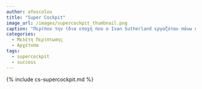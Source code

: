 ```yaml
---
author: afoscolou
title: "Super Cockpit"
image_url: /images/supercockpit_thumbnail.png
caption: "Περίπου την ίδια εποχή που ο Ivan Sutherland εργαζόταν πάνω στο έργο του "Δαμόκλειος σπάθη", ένας μηχανικός του Αμερικανικού στρατού ονόματι Thomas Furness ήταν απασχολημένος με την ανάπτυξη ενός φιλόδοξου έργου προσομοίωσης πτήσης, το οποίο τελικά εξελίχθηκε στο "Super Cockpit"."
categories:
  - Μελέτη Περίπτωσης
  - Αρχέτυπα
tags:
  - supercockpit
  - success
---
```


{% include cs-supercockpit.md %}


